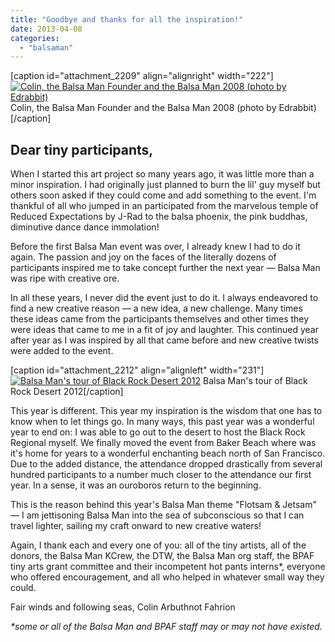 ```yaml
---
title: "Goodbye and thanks for all the inspiration!"
date: 2013-04-08
categories: 
  - "balsaman"
---
```


\[caption id="attachment\_2209" align="alignright" width="222"\][![Colin, the Balsa Man Founder and the Balsa Man 2008 (photo by Edrabbit)](/images/2815637022_38eb742411_b.jpg)](http://www.flickr.com/photos/edrabbit/2815637022/in/pool-balsaman2008) Colin, the Balsa Man Founder and the Balsa Man 2008 (photo by Edrabbit)\[/caption\]

## Dear tiny participants,

When I started this art project so many years ago, it was little more than a minor inspiration. I had originally just planned to burn the lil' guy myself but others soon asked if they could come and add something to the event. I'm thankful of all who jumped in an participated from the marvelous temple of Reduced Expectations by J-Rad to the balsa phoenix, the pink buddhas, diminutive dance dance immolation!

Before the first Balsa Man event was over, I already knew I had to do it again. The passion and joy on the faces of the literally dozens of participants inspired me to take concept further the next year — Balsa Man was ripe with creative ore.

In all these years, I never did the event just to do it. I always endeavored to find a new creative reason — a new idea, a new challenge. Many times these ideas came from the participants themselves and other times they were ideas that came to me in a fit of joy and laughter. This continued year after year as I was inspired by all that came before and new creative twists were added to the event.

\[caption id="attachment\_2212" align="alignleft" width="231"\][![Balsa Man's tour of Black Rock Desert 2012](/images/7915423058_86054a8cf4_b.jpg)](http://www.flickr.com/photos/headlouse/7915423058/in/pool-balsaman2012/) Balsa Man's tour of Black Rock Desert 2012\[/caption\]

This year is different. This year my inspiration is the wisdom that one has to know when to let things go. In many ways, this past year was a wonderful year to end on: I was able to go out to the desert to host the Black Rock Regional myself. We finally moved the event from Baker Beach where was it's home for years to a wonderful enchanting beach north of San Francisco. Due to the added distance, the attendance dropped drastically from several hundred participants to a number much closer to the attendance our first year. In a sense, it was an ouroboros return to the beginning.

This is the reason behind this year's Balsa Man theme "Flotsam & Jetsam" — I am jettisoning Balsa Man into the sea of subconscious so that I can travel lighter, sailing my craft onward to new creative waters!

Again, I thank each and every one of you: all of the tiny artists, all of the donors, the Balsa Man KCrew, the DTW, the Balsa Man org staff, the BPAF tiny arts grant committee and their incompetent hot pants interns\*, everyone who offered encouragement, and all who helped in whatever small way they could.

Fair winds and following seas, Colin Arbuthnot Fahrion

_\*some or all of the Balsa Man and BPAF staff may or may not have existed._
